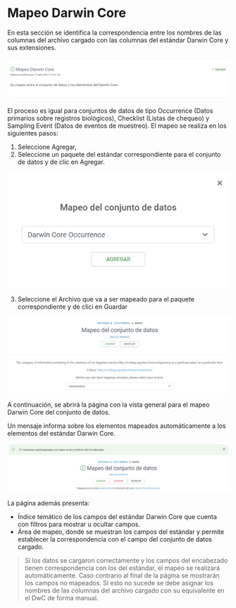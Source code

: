 # Mapeo Darwin Core

En esta sección se identifica la correspondencia entre los nombres de las columnas del archivo cargado con las columnas del estándar Darwin Core y sus extensiones.

![](<../.gitbook/assets/image (1) (3).png>)

El proceso es igual para conjuntos de datos de tipo Occurrence (Datos primarios sobre registros biológicos), Checklist (Listas de chequeo) y Sampling Event (Datos de eventos de muestreo). El mapeo se realiza en los siguientes pasos:

1. Seleccione Agregar,&#x20;
2. Seleccione un paquete del estándar correspondiente para el conjunto de datos y de clic en Agregar.

![](<../.gitbook/assets/image (4) (2).png>)

3. Seleccione el Archivo que va a ser mapeado para el paquete correspondiente y de clici en Guardar

![](<../.gitbook/assets/image (8).png>)

A continuación, se abrirá la página con la vista general para el mapeo Darwin Core del conjunto de datos.&#x20;

Un mensaje informa sobre los elementos mapeados automáticamente a los elementos del estándar Darwin Core.

![](<../.gitbook/assets/image (11).png>)

La página además presenta:&#x20;

* Índice temático de los campos del estándar Darwin Core que cuenta con filtros para mostrar u ocultar campos.&#x20;
* Área de mapeo, donde se muestran los campos del estándar y permite establecer la correspondencia con el campo del conjunto de datos cargado.&#x20;

> Si los datos se cargaron correctamente y los campos del encabezado tienen correspondencia con los del estándar, el mapeo se realizará automáticamente. Caso contrario al final de la página se mostrarán los campos no mapeados. Si esto no sucede se debe asignar los nombres de las columnas del archivo cargado con su equivalente en el DwC de forma manual.
